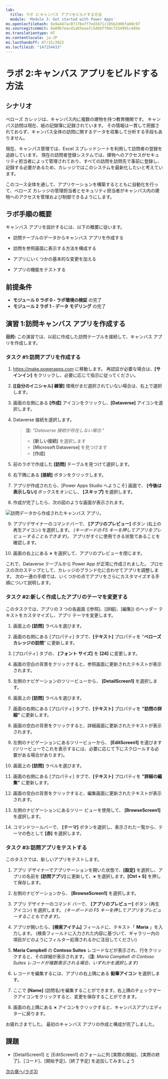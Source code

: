 ```yaml
---
lab:
  title: ラボ 2:キャンバス アプリをビルドする方法
  module: 'Module 3: Get started with Power Apps'
ms.openlocfilehash: 9a9a447ac07176e7f7ed3471c105b2d06fa60c97
ms.sourcegitcommit: 8a89b7eacd1a65eaa7c5d6bff0dc7254991c4dde
ms.translationtype: HT
ms.contentlocale: ja-JP
ms.lasthandoff: 07/15/2022
ms.locfileid: "147154433"
---
```

# <a name="lab-2-how-to-build-a-canvas-app"></a>ラボ 2:キャンバス アプリをビルドする方法

## <a name="scenario"></a>シナリオ

ベローズ カレッジは、キャンパス内に複数の建物を持つ教育機関です。 キャンパス訪問は現在、紙の記録簿に記録されています。 その情報は一貫して把握されておらず、キャンパス全体の訪問に関するデータを収集して分析する手段もありません。

現在、キャンパス管理では、Excel スプレッドシートを利用して訪問者の登録を追跡しています。 現在の訪問者登録システムでは、建物へのアクセスがセキュリティ担当者によって管理されており、すべての訪問を訪問先で事前に登録し、記録する必要があるため、カレッジではこのシステムを最新化したいと考えています。

このコース全体を通して、アプリケーションを構築するとともに自動化を行って、ベローズ カレッジの管理担当者とセキュリティ担当者がキャンパス内の建物へのアクセスを管理および制御できるようにします。

## <a name="high-level-lab-steps"></a>ラボ手順の概要

キャンバス アプリを設計するには、以下の概要に従います。

- 訪問テーブルのデータからキャンバス アプリを作成する

- 訪問を参照画面に表示する方法を構成する

- アプリにいくつかの基本的な変更を加える

- アプリの機能をテストする

## <a name="prerequisites"></a>前提条件

- **モジュール 0 ラボ 0 - ラボ環境の検証** の完了
- **モジュール 2 ラボ 1 - データ モデリング** の完了

## <a name="exercise-1-create-visits-canvas-app"></a>演習 1:訪問キャンバス アプリを作成する

**目的:** この演習では、以前に作成した訪問テーブルを接続して、キャンバス アプリを作成します。

### <a name="task-1-create-the-visits-app"></a>タスク \#1:訪問アプリを作成する

1.  <https://make.powerapps.com> に移動します。 再認証が必要な場合は、**[サインイン]** をクリックし、必要に応じて指示に従ってください。

2.  **[[自分のイニシャル] 練習]** 環境がまだ選択されていない場合は、右上で選択します。

3.  画面の左側にある **[作成]** アイコンをクリックし、**[Dataverse]** アイコンを選択します。

4.  Dataverse 接続を選択します。

    > **注:** *"Dataverse 接続が存在しない場合:"*
    > - **[新しい接続]** を選択します
    > - **[Microsoft Dataverse]** を見つけます
    > - **[作成]**

5.  前のラボで作成した **[訪問]** テーブルを見つけて選択します。

6.  右下隅にある **[接続]** ボタンをクリックします。

7.  アプリが作成されたら、[Power Apps Studio へようこそ] 画面で、 **[今後は表示しない]** ボックスをオンにし、 **[スキップ]** を選択します。

8.  作成が完了したら、次の図のような画面が表示されます。

![訪問データから作成されたキャンバス アプリ。](media/2-canvas-app-from-data.png)

9. アプリデザイナーのコマンドバーで、 **[アプリのプレビュー]** ボタン (右上の再生アイコン) を選択します。 *(キーボードの F5 キーを押してアプリをプレビューすることもできます)。* アプリがすぐに使用できる状態であることを確認します。

10. 画面の右上にある **×** を選択して、アプリのプレビューを閉じます。

これで、Dataverse テーブルから Power App が正常に作成されました。 プロセスの次のステップとして、カレッジのブランド化に合わせてアプリを調整します。 次の一連の手順では、いくつかの点でアプリをさらにカスタマイズする手順について説明します。

### <a name="task-2-modify-and-theme-the-newly-created-app"></a>タスク \#2:新しく作成したアプリのテーマを変更する

このタスクでは、アプリの 3 つの各画面 ([参照]、[詳細]、[編集]) のヘッダー テキストをカスタマイズし、アプリ テーマを変更します。

1.  画面上の **[訪問]** ラベルを選びます。

1.  画面の右側にある [プロパティ] タブで、**[テキスト]** プロパティを "**ベローズカレッジの訪問**" に更新します。

1. [プロパティ] タブの、 **[フォント サイズ]** を **[24]** に変更します。

1.  画面の空白の背景をクリックすると、参照画面に更新されたテキストが表示されます。

1.  左側のナビゲーションのツリービューから、 **[DetailScreen1]** を選択します。

1.  画面上の **[訪問]** ラベルを選びます。

1.  画面の右側にある [プロパティ] タブで、**[テキスト]** プロパティを **"訪問の詳細"** に更新します。

1.  画面の空白の背景をクリックすると、詳細画面に更新されたテキストが表示されます。

1.  左側のナビゲーションにあるツリービューから、 **[EditScreen1]** を選びます (ツリービューでこれを表示するには、必要に応じて下にスクロールする必要がある場合があります)。

1.  画面上の **[訪問]** ラベルを選びます。

1.  画面の右側にある [プロパティ] タブで、**[テキスト]** プロパティを **"詳細の編集"** に更新します。

1.  画面の空白の背景をクリックすると、編集画面に更新されたテキストが表示されます。

1. 左側のナビゲーションにあるツリー ビューを使用して、 **[BrowseScreen1]** を選択します。

1. コマンドツールバーで、 **[テーマ]** ボタンを選択し、表示された一覧から、テーマの色として **[赤]** を選択します。

### <a name="task-3-test-your-visits-app"></a>タスク \#3:訪問アプリをテストする

このタスクでは、新しいアプリをテストします。

1.  アプリ デザイナーでアプリケーションを開いた状態で、**[設定]** を選択し、アプリの名前を **[訪問アプリ]** に更新して、**×** を選択します。**[Ctrl + S]** を押して保存します。

3.  左側のナビゲーションから、 **[BrowseScreen1]** を選択します。

4.  アプリ デザイナーのコマンド バーで、 **[アプリのプレビュー]** ボタン (再生アイコン) を選択します。 *(キーボードの F5 キーを押してアプリをプレビューすることもできます)。*

4.  アプリが開いたら、**[検索アイテム]** フィールドに、テキスト「 **Maria** 」を入力します。 (検索フィールドに入力された内容に基づいて、ギャラリー内の項目がどのようにフィルター処理されるかに注目してください)

5.  **Maria Campbell** の **Contoso Suites** レコードなどが表示され、行をクリックすると、その詳細が表示されます。 (**注**: *Maria Campbell の Contoso Suites レコードが複数表示される場合、いずれかを選択します)*

6.  レコードを編集するには、アプリの右上隅にある **鉛筆アイコン** を選択します。

7.  ここで **[Name]** (訪問名)を編集することができます。右上隅のチェックマークアイコンをクリックすると、変更を保存することができます。

8.  画面の右上隅にある **×** アイコンをクリックすると、キャンバスアプリエディターに戻ります。

お疲れさまでした。 最初のキャンバス アプリの作成と構成が完了しました。

## <a name="challenges"></a>課題

- [DetailScreen1] と [EditScreen1] のフォームに列 [実際の開始]、[実際の終了]、[コード]、[開始予定]、[終了予定] を追加してみましょう

[次の章へ(ラボ3)](https://github.com/hamabe-12/PL-900/blob/main/Instructions/Labs/LAB%5BPL-900%5D_M03Lab03_Model_App.md)